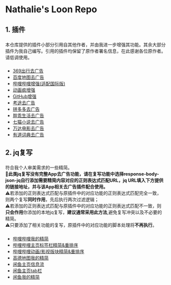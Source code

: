 # Nathalie's Loon Repo
## 1. 插件  
### 
本仓库提供的插件小部分引用自其他作者，并由我进一步增强其功能。其余大部分插件为我自己编写。引用的插件均保留了原作者署名信息，在此感谢各位原作者。请低调使用。
###
- <a href="https://www.nsloon.com/openloon/import?plugin=https://raw.githubusercontent.com/Nathalie-Annis/Loon/refs/heads/main/Plugin/369cx.plugin">369出行去广告</a>
- <a href="https://www.nsloon.com/openloon/import?plugin=https://raw.githubusercontent.com/Nathalie-Annis/Loon/refs/heads/main/Plugin/baidumap.plugin">百度地图去广告</a>
- <a href="https://www.nsloon.com/openloon/import?plugin=https://raw.githubusercontent.com/Nathalie-Annis/Loon/refs/heads/main/Plugin/bilibili.plugin">哔哩哔哩增强(适配国际版)</a>
- <a href="https://www.nsloon.com/openloon/import?plugin=https://raw.githubusercontent.com/Nathalie-Annis/Loon/refs/heads/main/Plugin/bahamut.plugin">动画疯增强</a>
- <a href="https://www.nsloon.com/openloon/import?plugin=https://raw.githubusercontent.com/Nathalie-Annis/Loon/refs/heads/main/Plugin/github.plugin">GitHub增强</a>
- <a href="https://www.nsloon.com/openloon/import?plugin=https://raw.githubusercontent.com/Nathalie-Annis/Loon/refs/heads/main/Plugin/tutusouti.plugin">考途去广告</a>
- <a href="https://www.nsloon.com/openloon/import?plugin=https://raw.githubusercontent.com/Nathalie-Annis/Loon/refs/heads/main/Plugin/pdd.plugin">拼多多去广告</a>
- <a href="https://www.nsloon.com/openloon/import?plugin=https://raw.githubusercontent.com/Nathalie-Annis/Loon/refs/heads/main/Plugin/qiekj.plugin">胖乖生活去广告</a>
- <a href="https://www.nsloon.com/openloon/import?plugin=https://raw.githubusercontent.com/Nathalie-Annis/Loon/refs/heads/main/Plugin/qimao.plugin">七猫小说去广告</a>
- <a href="https://www.nsloon.com/openloon/import?plugin=https://raw.githubusercontent.com/Nathalie-Annis/Loon/refs/heads/main/Plugin/wandafilm.plugin">万达电影去广告</a>
- <a href="https://www.nsloon.com/openloon/import?plugin=https://raw.githubusercontent.com/Nathalie-Annis/Loon/refs/heads/main/Plugin/youdaodict.plugin">有道词典去广告</a>
## 2. jq复写
###
符合我个人审美需求的一些精简。  
**🎯此类jq复写没有完整App去广告功能，请在复写功能中选择response-body-json-jq自行添加需要精简内容对应的正则表达式匹配URL，jq URL填入下方提供的链接地址，并与该App相关去广告插件配合使用。**   
⚠️若添加的正则表达式匹配与原插件中的对应功能的正则表达式匹配完全一致，则两个复写**同时作用**，先后执行两次过滤逻辑；  
⚠️若添加的正则表达式匹配与原插件中的对应功能的正则表达式匹配不一致，则**只会作用**你添加的本地jq复写，**建议通常采用此方法**,避免复写冲突以及不必要的精简。  
⚠️只要添加了相关功能的复写，原插件中的对应功能的脚本处理将**不再执行**。
###
- [哔哩哔哩我的精简](https://raw.githubusercontent.com/Nathalie-Annis/Loon/refs/heads/main/jq/bilibili_mine.jq)
- [哔哩哔哩主页标签栏精简&重排序](https://raw.githubusercontent.com/Nathalie-Annis/Loon/refs/heads/main/jq/bilibili_tab.jq)
- [哔哩哔哩动画/影视版块精简&重排序](https://raw.githubusercontent.com/Nathalie-Annis/Loon/refs/heads/main/jq/bilibili_tabcontent.jq)
- [高德地图我的精简](https://raw.githubusercontent.com/Nathalie-Annis/Loon/refs/heads/main/jq/amap_profile.jq)
- [闲鱼主页信息流](https://raw.githubusercontent.com/Nathalie-Annis/Loon/refs/heads/main/jq/goofish_home.jq)
- [闲鱼主页tab栏](https://raw.githubusercontent.com/Nathalie-Annis/Loon/refs/heads/main/jq/goofish_tab.jq)
- [闲鱼我的精简](https://raw.githubusercontent.com/Nathalie-Annis/Loon/refs/heads/main/jq/goofish_user.jq)